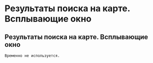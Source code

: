 ﻿---
description: 2.4.7
---
# Результаты поиска на карте. Всплывающие окно
## Результаты поиска на карте. Всплывающие окно
	Временно не используется.
